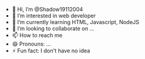 - 👋 Hi, I’m @Shadow19112004
- 👀 I’m interested in web developer
- 🌱 I’m currently learning HTML, Javascript, NodeJS
- 💞️ I’m looking to collaborate on ...
- 📫 How to reach me 
- 😄 Pronouns: ...
- ⚡ Fun fact: I don't have no idea

<!---
Shadow19112004/Shadow19112004 is a ✨ special ✨ repository because its `README.md` (this file) appears on your GitHub profile.
You can click the Preview link to take a look at your changes.
--->
